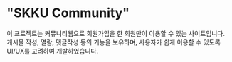 # "SKKU Community"
이 프로젝트는 커뮤니티웹으로 회원가입을 한 회원만이 이용할 수 있는 사이트입니다. 
게시물 작성, 열람, 댓글작성 등의 기능을 보유하며, 사용자가 쉽게 이용할 수 있도록  UI/UX를 고려하여 개발하였습니다.
